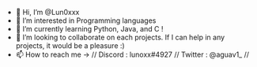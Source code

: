 - 👋 Hi, I’m @Lun0xxx
- 👀 I’m interested in Programming languages
- 🌱 I’m currently learning Python, Java, and C !
- 💞️ I’m looking to collaborate on each projects. If I can help in any projects, it would be a pleasure :)
- 📫 How to reach me -> // Discord : lunoxx#4927 // Twitter : @aguav1_ //

<!---
Lun0xxx/Lun0xxx is a ✨ special ✨ repository because its `README.md` (this file) appears on your GitHub profile.
You can click the Preview link to take a look at your changes.
--->
